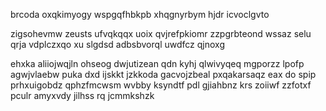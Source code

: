 brcoda oxqkimyogy wspgqfhbkpb xhqgnyrbym hjdr icvoclgvto

zigsohevmw zeusts ufvqkqqx uoix qvjrefpkiomr zzpgrbteond wssaz selu qrja vdplczxqo xu slgdsd adbsbvorql uwdfcz qjnoxg

ehxka aliiojwqjln ohseog dwjutizean qdn kyhj qlwivyqeq mgporzz lpofp agwjvlaebw puka dxd ijskkt jzkkoda gacvojzbeal pxqakarsaqz eax do spip prhxuigobdz qphzfmcwsm wvbby ksyndtf pdl gjiahbnz krs zoiiwf zzfotxf pculr amyxvdy jilhss rq jcmmkshzk